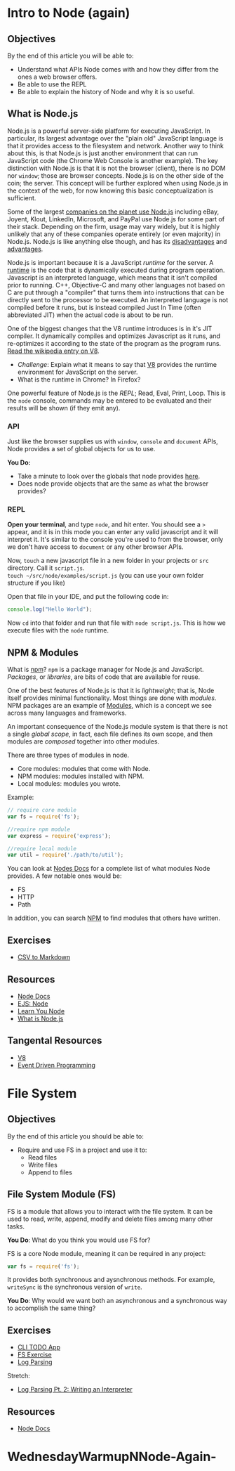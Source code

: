 # Intro to Node (again)

## Objectives

By the end of this article you will be able to:

- Understand what APIs Node comes with and how they differ from the ones a web browser offers.
- Be able to use the REPL
- Be able to explain the history of Node and why it is so useful.

## What is Node.js

Node.js is a powerful server-side platform for executing JavaScript. In particular, its largest advantage over the "plain old" JavaScript language is that it provides access to the filesystem and network. Another way to think about this, is that Node.js is just another environment that can run JavaScript code (the Chrome Web Console is another example). The key distinction with Node.js is that it is not the browser (client), there is no DOM nor `window`; those are browser concepts. Node.js is on the other side of the coin; the server. This concept will be further explored when using Node.js in the context of the web, for now knowing this basic conceptualization is sufficient.

Some of the largest [companies on the planet use Node.js](https://github.com/joyent/node/wiki/projects,-applications,-and-companies-using-node) including eBay, Joyent, Klout, LinkedIn, Microsoft, and PayPal use Node.js for some part of their stack. Depending on the firm, usage may vary widely, but it is highly unlikely that any of these companies operate entirely (or even majority) in Node.js. Node.js is like anything else though, and has its [disadvantages](http://www.quora.com/What-are-the-disadvantages-of-using-Node-js) and [advantages](http://www.toptal.com/nodejs/why-the-hell-would-i-use-node-js).

Node.js is important because it is a JavaScript _runtime_ for the server. A [runtime](https://en.wikipedia.org/wiki/Runtime_system) is the code that is dynamically executed during program operation. Javascript is an interpreted language, which means that it isn't compiled prior to running. C++, Objective-C and many other languages not based on C are put through a "compiler" that turns them into instructions that can be directly sent to the processor to be executed. An interpreted language is not compiled before it runs, but is instead compiled Just In Time (often abbreviated JIT) when the actual code is about to be run.

One of the biggest changes that the V8 runtime introduces is in it's JIT compiler. It dynamically compiles and optimizes Javascript as it runs, and re-optimizes it according to the state of the program as the program runs. [Read the wikipedia entry on V8](https://en.wikipedia.org/wiki/V8_(JavaScript_engine)).

- _Challenge_: Explain what it means to say that [V8](https://developers.google.com/v8/?hl=en) provides the runtime environment for JavaScript on the server.
- What is the runtime in Chrome? In Firefox?

One powerful feature of Node.js is the _REPL_; Read, Eval, Print, Loop. This is the `node` console, commands may be entered to be evaluated and their results will be shown (if they emit any).

### API

Just like the browser supplies us with `window`, `console` and `document` APIs, Node provides a set of global objects for us to use.

**You Do:**

- Take a minute to look over the globals that node provides [here](https://nodejs.org/api/globals.html).
- Does node provide objects that are the same as what the browser provides?


### REPL

**Open your terminal**, and type `node`, and hit enter. You should see a `>` appear, and it is in this mode you can enter any valid javascript and it will interpret it. It's similar to the console you're used to from the browser, only we don't have access to `document` or any other browser APIs.

Now, `touch` a new javascript file in a new folder in your projects or `src` directory. Call it `script.js`.<br>
`touch ~/src/node/examples/script.js` (you can use your own folder structure if you like)

Open that file in your IDE, and put the following code in:

```javascript
console.log("Hello World");
```

Now `cd` into that folder and run that file with `node script.js`. This is how we execute files with the `node` runtime.

## NPM & Modules

What is [npm](https://en.wikipedia.org/wiki/Npm_(software))? `npm` is a package manager for Node.js and JavaScript. _Packages_, or _libraries_, are bits of code that are available for reuse.

One of the best features of Node.js is that it is _lightweight_; that is, Node itself provides minimal functionality. Most things are done with _modules_. NPM packages are an example of [Modules](https://en.wikipedia.org/wiki/Modular_programming), which is a concept we see across many languages and frameworks.

An important consequence of the Node.js module system is that there is not a single _global scope_, in fact, each file defines its own scope, and then modules are _composed_ together into other modules.

There are three types of modules in node.

 - Core modules: modules that come with Node.
 - NPM modules: modules installed with NPM.
 - Local modules: modules you wrote.

Example:

```javascript
// require core module
var fs = require('fs');

//require npm module
var express = require('express');

//require local module
var util = require('./path/to/util');
```

You can look at [Nodes Docs](https://nodejs.org/api/index.html) for a complete list of what modules Node provides. A few notable ones would be:

- FS
- HTTP
- Path

In addition, you can search [NPM](https://www.npmjs.com/) to find modules that others have written.

## Exercises

- [CSV to Markdown](https://github.com/gSchool/csv-to-markdown-js)

## Resources

- [Node Docs](https://nodejs.org/dist/latest-v6.x/docs/api/)
- [EJS: Node](http://eloquentjavascript.net/20_node.html)
- [Learn You Node](https://github.com/workshopper/learnyounode)
- [What is Node.js](https://www.youtube.com/watch?v=pU9Q6oiQNd0)

## Tangental Resources

- [V8](https://en.wikipedia.org/wiki/V8_%28JavaScript_engine%29)
- [Event Driven Programming](https://en.wikipedia.org/wiki/V8_%28JavaScript_engine%29)

# File System

## Objectives

By the end of this article you should be able to:

- Require and use FS in a project and use it to:
  - Read files
  - Write files
  - Append to files

## File System Module (FS)

FS is a module that allows you to interact with the file system. It can be used to read, write, append, modify and delete files among many other tasks.

**You Do**: What do you think you would use FS for?

FS is a core Node module, meaning it can be required in any project:

```javascript
var fs = require('fs');
```

It provides both synchronous and aysnchronous methods. For example, `writeSync` is the synchronous version of `write`.

**You Do**: Why would we want both an asynchronous and a synchronous way to accomplish the same thing?


## Exercises

- [CLI TODO App](https://github.com/gSchool/node-fs-todo-cli-example)
- [FS Exercise](https://github.com/gSchool/node_fsModule)
- [Log Parsing](https://github.com/gSchool/js-node-log-file-parsing)

Stretch:

- [Log Parsing Pt. 2: Writing an Interpreter](https://github.com/gSchool/node-async-text-parsing-0)

## Resources

- [Node Docs](https://nodejs.org/dist/latest-v6.x/docs/api/fs.html#fs_file_system)
# WednesdayWarmupNNode-Again-
